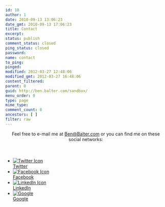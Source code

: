 ```yaml
---
id: 10
author: 1
date: 2010-09-13 13:06:23
date_gmt: 2010-09-13 17:06:23
title: Contact
excerpt:
status: publish
comment_status: closed
ping_status: closed
password:
name: contact
to_ping:
pinged:
modified: 2012-03-27 12:48:06
modified_gmt: 2012-03-27 16:48:06
content_filtered:
parent: 0
guid: http://ben.balter.com/sandbox/
menu_order: 0
type: page
mime_type:
comment_count: 8
ancestors: [ ]
filter: raw
---
```

<p style="text-align: center; margin-bottom: 50px;">
  Feel free to e-mail me at <a href="mailto:ben@balter.com">Ben@Balter.com</a> or you can find me on these social networks:
</p>

<ul id="contact-links">
  <li>
    <a href="http://twitter.com/BenBalter" rel="me" target="_blank"><img src="http://cdn.benbalter.com/wp-content/uploads/2010/09/twitter.png" alt="Twitter Icon" /><br /> Twitter</a>
  </li>
  <li>
    <a href="http://facebook.com/BenBalter" rel="me" target="_blank"><img src="http://cdn.benbalter.com/wp-content/uploads/2010/09/facebook.png" alt="Facebook Icon" /><br /> Facebook</a>
  </li>
  <li>
    <a href="http://linkedin.com/in/BenBalter" rel="me" target="_blank"><img src="http://cdn.benbalter.com/wp-content/uploads/2010/09/linkedin.png" alt="LinkedIn Icon" /><br /> LinkedIn</a>
  </li>
  <li>
    <a href="https://plus.google.com/107848665104278257250?rel=author" rel="me" target="_blank"><img src="http://cdn.benbalter.com/images/32px/google.png" alt="Google" /><br /> Google</a>
  </li>
</ul>